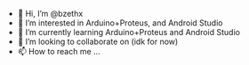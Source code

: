 - 👋 Hi, I’m @bzethx
- 👀 I’m interested in Arduino+Proteus, and Android Studio
- 🌱 I’m currently learning Arduino+Proteus and Android Studio
- 💞️ I’m looking to collaborate on (idk for now)
- 📫 How to reach me ...

<!---
bzethx/bzethx is a ✨ special ✨ repository because its `README.md` (this file) appears on your GitHub profile.
You can click the Preview link to take a look at your changes.
--->
